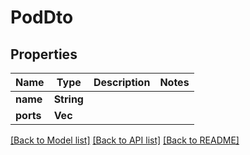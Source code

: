 # PodDto

## Properties

Name | Type | Description | Notes
------------ | ------------- | ------------- | -------------
**name** | **String** |  | 
**ports** | **Vec<i32>** |  | 

[[Back to Model list]](../README.md#documentation-for-models) [[Back to API list]](../README.md#documentation-for-api-endpoints) [[Back to README]](../README.md)


